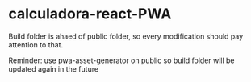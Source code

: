 # calculadora-react-PWA
Build folder is ahaed of public folder, so every modification should pay attention to that.

Reminder: use pwa-asset-generator on public so build folder will be updated again in the future
